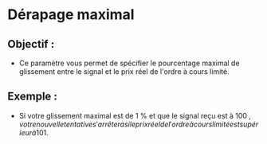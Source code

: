 # **Dérapage maximal**

## Objectif :

- Ce paramètre vous permet de spécifier le pourcentage maximal de glissement entre le signal et le prix réel de l'ordre à cours limité.

## Exemple :

- Si votre glissement maximal est de 1 % et que le signal reçu est à 100 $, votre nouvelle tentative s'arrêtera si le prix réel de l'ordre à cours limité est supérieur à 101 $.

